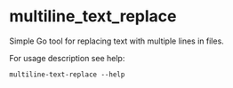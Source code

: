 # multiline_text_replace
Simple Go tool for replacing text with multiple lines in files.

For usage description see help:

```
multiline-text-replace --help
```
